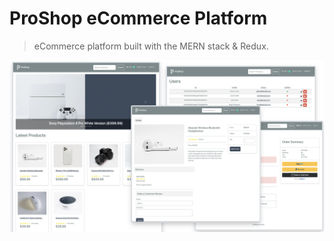 # ProShop eCommerce Platform

> eCommerce platform built with the MERN stack & Redux.

<img src="./frontend/public/images/screens.png">
